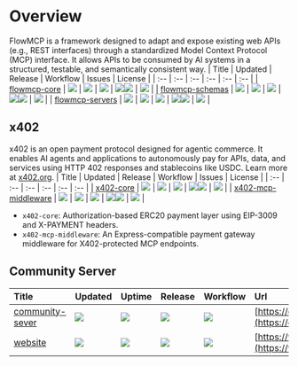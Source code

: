 # Overview

FlowMCP is a framework designed to adapt and expose existing web APIs (e.g., REST interfaces) through a standardized Model Context Protocol (MCP) interface. It allows APIs to be consumed by AI systems in a structured, testable, and semantically consistent way.
| Title | Updated | Release | Workflow | Issues | License |
| :-- | :-- | :-- | :-- | :-- | :-- |
| [flowmcp-core](https://github.com/FlowMCP/flowMCP-core) | <a href="https://api.github.com/repos/FlowMCP/flowMCP-core"><img src="https://img.shields.io/github/last-commit/FlowMCP/flowMCP-core?color=0E1116&logo=F3A966&logoColor=F3A966&style=flat&label="></a> | <a href="https://github.com/FlowMCP/flowMCP-core/releases/"><img src="https://img.shields.io/github/v/release/FlowMCP/flowMCP-core?color=0E1116&logo=F3A966&logoColor=F3A966&style=flat&label="></a> | <a href="https://github.com/FlowMCP/flowMCP-core/actions"><img src="https://img.shields.io/github/actions/workflow/status/FlowMCP/flowMCP-core/test-on-release.yml?logo=F3A966&logoColor=F3A966&style=flat&label="></a> | <a href="https://github.com/FlowMCP/flowMCP-core/issues/"><img src="https://img.shields.io/github/issues/FlowMCP/flowMCP-core?color=0E1116&logo=F3A966&logoColor=F3A966&style=flat&label="></a><a href="https://github.com/FlowMCP/flowMCP-core/issues?q=is:issue%20state:closed"><img src="https://img.shields.io/github/issues-closed/FlowMCP/flowMCP-core?color=0E1116&logo=F3A966&logoColor=F3A966&style=flat&label="></a> | <a href="https://github.com/FlowMCP/flowMCP-core/blob/main/LICENSE"><img src="https://img.shields.io/github/license/FlowMCP/flowMCP-core?color=0E1116&logo=F3A966&logoColor=F3A966&style=flat&label="></a> |
| [flowmcp-schemas](https://github.com/flowMCP/flowMCP-schemas) | <a href="https://api.github.com/repos/flowMCP/flowMCP-schemas"><img src="https://img.shields.io/github/last-commit/flowMCP/flowMCP-schemas?color=0E1116&logo=F3A966&logoColor=F3A966&style=flat&label="></a> | <a href="https://github.com/flowMCP/flowMCP-schemas/releases/"><img src="https://img.shields.io/github/v/release/flowMCP/flowMCP-schemas?color=0E1116&logo=F3A966&logoColor=F3A966&style=flat&label="></a> | <a href="https://github.com/flowMCP/flowMCP-schemas/actions"><img src="https://img.shields.io/github/actions/workflow/status/flowMCP/flowMCP-schemas/update-readme.yaml?logo=F3A966&logoColor=F3A966&style=flat&label="></a> | <a href="https://github.com/flowMCP/flowMCP-schemas/issues/"><img src="https://img.shields.io/github/issues/flowMCP/flowMCP-schemas?color=0E1116&logo=F3A966&logoColor=F3A966&style=flat&label="></a><a href="https://github.com/flowMCP/flowMCP-schemas/issues?q=is:issue%20state:closed"><img src="https://img.shields.io/github/issues-closed/flowMCP/flowMCP-schemas?color=0E1116&logo=F3A966&logoColor=F3A966&style=flat&label="></a> | <a href="https://github.com/flowMCP/flowMCP-schemas/blob/main/LICENSE"><img src="https://img.shields.io/github/license/flowMCP/flowMCP-schemas?color=0E1116&logo=F3A966&logoColor=F3A966&style=flat&label="></a> |
| [flowmcp-servers](https://github.com/flowMCP/flowMCP-servers) | <a href="https://api.github.com/repos/flowMCP/flowMCP-servers"><img src="https://img.shields.io/github/last-commit/flowMCP/flowMCP-servers?color=0E1116&logo=F3A966&logoColor=F3A966&style=flat&label="></a> | <a href="https://github.com/flowMCP/flowMCP-servers/releases/"><img src="https://img.shields.io/github/v/release/flowMCP/flowMCP-servers?color=0E1116&logo=F3A966&logoColor=F3A966&style=flat&label="></a> | <a href="https://github.com/flowMCP/flowMCP-servers/actions"><img src="https://img.shields.io/github/actions/workflow/status/flowMCP/flowMCP-servers/test-on-release.yml?logo=F3A966&logoColor=F3A966&style=flat&label="></a> | <a href="https://github.com/flowMCP/flowMCP-servers/issues/"><img src="https://img.shields.io/github/issues/flowMCP/flowMCP-servers?color=0E1116&logo=F3A966&logoColor=F3A966&style=flat&label="></a><a href="https://github.com/flowMCP/flowMCP-servers/issues?q=is:issue%20state:closed"><img src="https://img.shields.io/github/issues-closed/flowMCP/flowMCP-servers?color=0E1116&logo=F3A966&logoColor=F3A966&style=flat&label="></a> | <a href="https://github.com/flowMCP/flowMCP-servers/blob/main/LICENSE"><img src="https://img.shields.io/github/license/flowMCP/flowMCP-servers?color=0E1116&logo=F3A966&logoColor=F3A966&style=flat&label="></a> |



## x402
x402 is an open payment protocol designed for agentic commerce. It enables AI agents and applications to autonomously pay for APIs, data, and services using HTTP 402 responses and stablecoins like USDC. Learn more at [x402.org](https://x402.org).
| Title | Updated | Release | Workflow | Issues | License |
| :-- | :-- | :-- | :-- | :-- | :-- |
| [x402-core](https://github.com/FlowMCP/x402-core) | <a href="https://api.github.com/repos/FlowMCP/x402-core"><img src="https://img.shields.io/github/last-commit/FlowMCP/x402-core?color=0E1116&logo=F3A966&logoColor=F3A966&style=flat&label="></a> | <a href="https://github.com/FlowMCP/x402-core/releases/"><img src="https://img.shields.io/github/v/release/FlowMCP/x402-core?color=0E1116&logo=F3A966&logoColor=F3A966&style=flat&label="></a> | <a href="https://github.com/FlowMCP/x402-core/actions"><img src="https://img.shields.io/github/actions/workflow/status/FlowMCP/x402-core/test-on-release.yml?logo=F3A966&logoColor=F3A966&style=flat&label="></a> | <a href="https://github.com/FlowMCP/x402-core/issues/"><img src="https://img.shields.io/github/issues/FlowMCP/x402-core?color=0E1116&logo=F3A966&logoColor=F3A966&style=flat&label="></a><a href="https://github.com/FlowMCP/x402-core/issues?q=is:issue%20state:closed"><img src="https://img.shields.io/github/issues-closed/FlowMCP/x402-core?color=0E1116&logo=F3A966&logoColor=F3A966&style=flat&label="></a> | <a href="https://github.com/FlowMCP/x402-core/blob/main/LICENSE"><img src="https://img.shields.io/github/license/FlowMCP/x402-core?color=0E1116&logo=F3A966&logoColor=F3A966&style=flat&label="></a> |
| [x402-mcp-middleware](https://github.com/FlowMCP/x402-mcp-middleware) | <a href="https://api.github.com/repos/FlowMCP/x402-mcp-middleware"><img src="https://img.shields.io/github/last-commit/FlowMCP/x402-mcp-middleware?color=0E1116&logo=F3A966&logoColor=F3A966&style=flat&label="></a> | <a href="https://github.com/FlowMCP/x402-mcp-middleware/releases/"><img src="https://img.shields.io/github/v/release/FlowMCP/x402-mcp-middleware?color=0E1116&logo=F3A966&logoColor=F3A966&style=flat&label="></a> | <a href="https://github.com/FlowMCP/x402-mcp-middleware/actions"><img src="https://img.shields.io/github/actions/workflow/status/FlowMCP/x402-mcp-middleware/test-on-release.yml?logo=F3A966&logoColor=F3A966&style=flat&label="></a> | <a href="https://github.com/FlowMCP/x402-mcp-middleware/issues/"><img src="https://img.shields.io/github/issues/FlowMCP/x402-mcp-middleware?color=0E1116&logo=F3A966&logoColor=F3A966&style=flat&label="></a><a href="https://github.com/FlowMCP/x402-mcp-middleware/issues?q=is:issue%20state:closed"><img src="https://img.shields.io/github/issues-closed/FlowMCP/x402-mcp-middleware?color=0E1116&logo=F3A966&logoColor=F3A966&style=flat&label="></a> | <a href="https://github.com/FlowMCP/x402-mcp-middleware/blob/main/LICENSE"><img src="https://img.shields.io/github/license/FlowMCP/x402-mcp-middleware?color=0E1116&logo=F3A966&logoColor=F3A966&style=flat&label="></a> |


* `x402-core`: Authorization-based ERC20 payment layer using EIP-3009 and X-PAYMENT headers.
* `x402-mcp-middleware`: An Express-compatible payment gateway middleware for X402-protected MCP endpoints.

## Community Server
| Title | Updated | Uptime | Release | Workflow | Url |
| :-- | :-- | :-- | :-- | :-- | :-- |
| [community-sever](https://github.com/flowMCP/community-server) | <a href="https://api.github.com/repos/flowMCP/community-server"><img src="https://img.shields.io/github/last-commit/flowMCP/community-server?color=0E1116&logo=F3A966&logoColor=F3A966&style=flat&label="></a> | <a href="https://github.com/flowMCP/community-server"><img src="https://shields.io/uptimerobot/status/m800841892-66d45cc47d17f8587c3c969f?color=0E1116&logo=F3A966&logoColor=F3A966&style=flat&label="></a> | <a href="https://github.com/flowMCP/community-server/releases/"><img src="https://img.shields.io/github/v/release/flowMCP/community-server?color=0E1116&logo=F3A966&logoColor=F3A966&style=flat&label="></a> | <a href="https://github.com/flowMCP/community-server/actions"><img src="https://img.shields.io/github/actions/workflow/status/flowMCP/community-server/test-on-release.yml?logo=F3A966&logoColor=F3A966&style=flat&label="></a> | [https://community.flowmcp.org](https://community.flowmcp.org) |
| [website](https://github.com/flowMCP/www-flowmcp-org) | <a href="https://api.github.com/repos/flowMCP/www-flowmcp-org"><img src="https://img.shields.io/github/last-commit/flowMCP/www-flowmcp-org?color=0E1116&logo=F3A966&logoColor=F3A966&style=flat&label="></a> | <a href="https://github.com/flowMCP/www-flowmcp-org"><img src="https://shields.io/uptimerobot/status/m800843065-01b21fc8a0c00272f7e08839?color=0E1116&logo=F3A966&logoColor=F3A966&style=flat&label="></a> | <a href="https://github.com/flowMCP/www-flowmcp-org/releases/"><img src="https://img.shields.io/github/v/release/flowMCP/www-flowmcp-org?color=0E1116&logo=F3A966&logoColor=F3A966&style=flat&label="></a> | <a href="https://github.com/flowMCP/www-flowmcp-org/actions"><img src="https://img.shields.io/github/actions/workflow/status/flowMCP/www-flowmcp-org/test-on-release.yml?logo=F3A966&logoColor=F3A966&style=flat&label="></a> | [https://www.flowmcp.org](https://www.flowmcp.org) |




